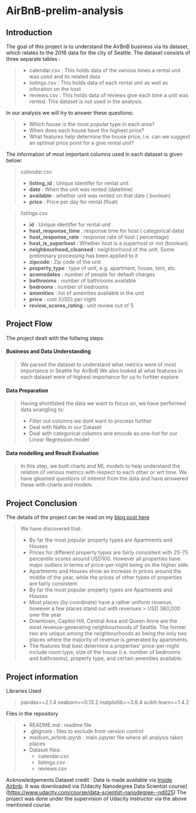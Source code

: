 # AirBnB-prelim-analysis

## Introduction
The goal of this project is to understand the AirBnB business via its dataset, which relates to the 2016 data for the city of Seattle.
The dataset consists of three separate tables :
> * calendar.csv : This holds data of the various times a rental unit was used and its related data
> * listings.csv : This holds data of each rental unit as well as inforation on the host
> * reviews.csv : This holds data of reviews give each time a unit was rented. This dataset is not used in the analysis.

In our analysis we will try to answer these questions:
> * Which house is the most popular type in each area?
> * When does each house have the highest price?
> * What features help determine the house price, i.e. can we suggest an optimal price point for a give rental unit?

The information of most important columns used in each dataset is given below:
> *calendar.csv*
> * **listing_id** : Unique identifer for rental unit
> * **date** : When the unit was rented (datetime)
> * **available** : whether unit was rented on that date ( boolean)
> * **price** : Price per day for rental (float)

> *listings.csv*
> * **id** : Unique identifer for rental unit
> * **host_response_time** : response time for host ( categorical data)
> * **host_response_rate** : response rate of host ( percentage)
> * **host_is_superhost** : Whether host is a superhost or not (boolean)
> * **neighbourhood_cleansed** : neighborhood of the unit. Some preliminary processing has been applied to it
> * **zipcode** : Zip code of the unit
> * **property_type** : type of unit, e.g. apartment, house, tent, etc.
> * **acomodates** : number of people for default charges
> * **bathrooms** : number of bathrooms available
> * **bedroons** : number of bedrooms
> * **amenities** : list of amenities available in the unit
> * **price** : cost (USD) per night
> * **review_scores_rating** : unit review out of 5

## Project Flow
The project dealt with the follwing steps:
#### Business and Data Understanding
> We parsed the dataset to understand what metrics were of most importance in Seattle for AirBnB
> We also looked at what features in each dataset were of highest importance for us to furhter explore

#### Data Preparation
> Having shortlisted the data we want to focus on, we have performed data wrangling to:
> * Filter out columns we dont want to process further
> * Deal with NaNs in our Dataset
> * Deal with categorical columns and encode as one-hot for our Linear Regression model

#### Data modelling and Result Evaluation
> In this step, we built charts and ML models to help understand the relation of verious metrics with respect to each other or wrt time.
> We have gleamed questions of interest from the data and have answered these with charts and models.

## Project Conclusion
The details of the project can be read on my [blog post here](https://medium.com/@dracosdracos/analyzing-airbnb-seattle-dataset-00770d802e86)
> We have discovered that:
> * By far the most popular property types are Apartments and Houses
> * Prices for different property types are fairly consistent with 25-75 percentile scores around USD100. However all properties have major outliers in terms of price-per-night being on the higher side.
> * Apartments and Houses show an increase in prices around the middle of the year, while the prices of other types of properties are fairly consistent
> * By far the most popular property types are Apartments and Houses
> * Most places (by coordinate) have a rather uniform revenue, however a few places stand out with revenues > USD 360,000 over the year
> * Downtown, Capitol Hill, Central Area and Queen Anne are the most revenue-generating neighbourhoods of Seattle. The former two are unique among the neighbourhoods as being the only two places where the majority of revenue is generated by apartments.
> * The features that best determine a properties' price-per-night include room type, size of the house (i.e. number of bedrooms and bathrooms), property type, and certain amenities available.



## Project information
Libraries Used
> pandas==2.1.4
> seaborn==0.13.2
> matplotlib==3.8.4
> scikit-learn==1.4.2

Files in the repository
> * README.md : readme file 
> * .gitignore : files to exclude from version control
> * medium_airbnb.ipynb : main jupyter file where all analysis takes places
> * Dataset files:
>   * calendar.csv
>   * listings.csv
>   * reviews.csv 

Acknowledgements
Dataset credit : Data is made available via [Inside Airbnb](https://insideairbnb.com/). It was downloaded via [Udacity Nanodegree Data Scientist course] (https://www.udacity.com/course/data-scientist-nanodegree--nd025)
The project was done under the supervision of Udacity instructor via the above mentioned course.
